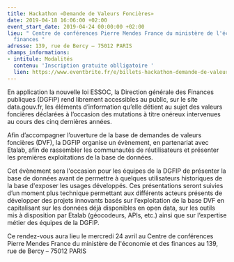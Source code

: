 ```yaml
---
title: Hackathon «Demande de Valeurs Foncières»
date: 2019-04-18 16:06:00 +02:00
event_start_date: 2019-04-24 00:00:00 +02:00
lieu: " Centre de conférences Pierre Mendes France du ministère de l'économie et des
  finances "
adresse: 139, rue de Bercy – 75012 PARIS
champs_informations:
- intitule: Modalités
  contenu: 'Inscription gratuite oblligatoire '
  lien: https://www.eventbrite.fr/e/billets-hackathon-demande-de-valeurs-foncieres-dvf-60538673803?utm-medium=discovery&utm-campaign=social&utm-content=attendeeshare&aff=estw&utm-source=tw&utm-term=listing
---
```


En application la nouvelle loi ESSOC, la Direction générale des Finances publiques (DGFiP) rend librement accessibles au public, sur le site data.gouv.fr, les éléments d’information qu’elle détient au sujet des valeurs foncières déclarées à l’occasion des mutations à titre onéreux intervenues au cours des cinq dernières années.

Afin d’accompagner l’ouverture de la base de demandes de valeurs foncières (DVF), la DGFIP organise un évènement, en partenariat avec Etalab, afin de rassembler les communautés de réutilisateurs et présenter les premières exploitations de la base de données.

Cet évènement sera l'occasion pour les équipes de la DGFIP de présenter la base de données avant de permettre à quelques utilisateurs historiques de la base d'exposer les usages développés. Ces présentations seront suivies d’un moment plus technique permettant aux différents acteurs présents de développer des projets innovants basés sur l’exploitation de la base DVF en capitalisant sur les données déjà disponibles en open data, sur les outils mis à disposition par Etalab (géocodeurs, APIs, etc.) ainsi que sur l’expertise métier des équipes de la DGFIP.

Ce rendez-vous aura lieu le mercredi 24 avril au Centre de conférences Pierre Mendes France du ministère de l'économie et des finances au 139, rue de Bercy – 75012 PARIS
